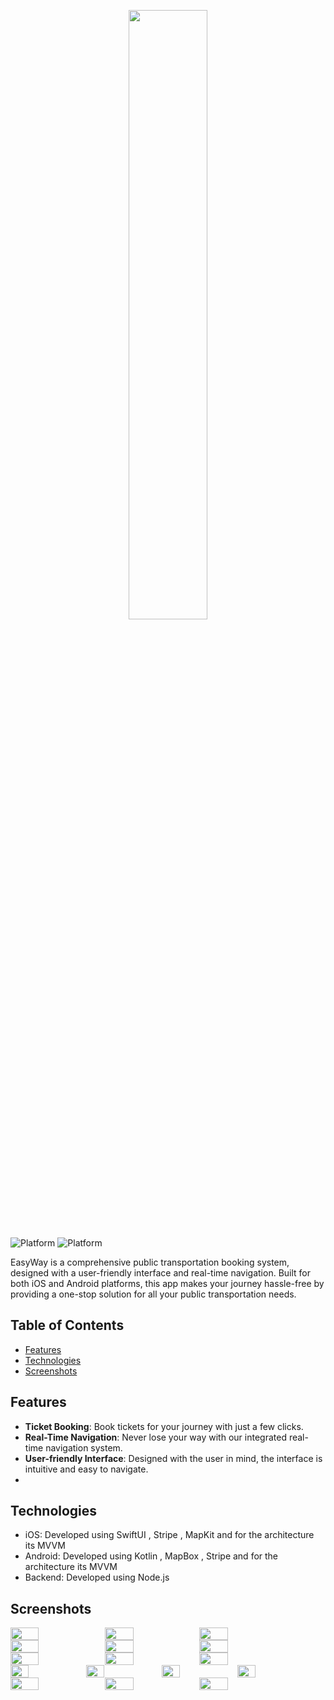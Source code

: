 <p align="center">
  <img src="https://github.com/RayenMajdoub/EasyWay/assets/109281682/e22c95b7-ca38-4260-9a91-e6870f9ef43f" width="50%">
</p>

![Platform](https://img.shields.io/badge/iOS-orange?style=for-the-badge&logo=apple)
![Platform](https://img.shields.io/badge/Android-blue?style=for-the-badge&logo=android)

EasyWay is a comprehensive public transportation booking system, designed with a user-friendly interface and real-time navigation. Built for both iOS and Android platforms, this app makes your journey hassle-free by providing a one-stop solution for all your public transportation needs.


<a href="https://appgallery.huawei.com/app/C107549527" src="https://github.com/RayenMajdoub/EasyWay/assets/109281682/f0558464-6993-40d5-9c42-f51918e96edf" height="50">
</a>
                                                                                                                        

## Table of Contents

- [Features](#features)
- [Technologies](#technologies)
- [Screenshots](#screenshots)



## Features

- **Ticket Booking**: Book tickets for your journey with just a few clicks.
- **Real-Time Navigation**: Never lose your way with our integrated real-time navigation system.
- **User-friendly Interface**: Designed with the user in mind, the interface is intuitive and easy to navigate.
- 
## Technologies

- iOS: Developed using SwiftUI , Stripe , MapKit and for the architecture its MVVM
- Android: Developed using Kotlin , MapBox , Stripe and for the architecture its MVVM 
- Backend: Developed using Node.js 
## Screenshots
<div style="display: flex;">
  <img src="https://github.com/RayenMajdoub/EasyWay/assets/109281682/024cee0b-2f6b-4067-8739-8fa0bde9c830" style="width: 30%;">
  <img src="https://github.com/RayenMajdoub/EasyWay/assets/109281682/91cd16fe-8aa9-41c1-8fe3-6145027e9e98" style="width: 30%;">
  <img src="https://github.com/RayenMajdoub/EasyWay/assets/109281682/5ed8b110-bf44-4116-9e3b-777fe335616f" style="width: 30%;">
</div>
<div style="display: flex;">
  <img src="https://github.com/RayenMajdoub/EasyWay/assets/109281682/b9c6a1f0-5bd1-4336-8fa4-7f7f0fbfc216" style="width: 30%;">
  <img src="https://github.com/RayenMajdoub/EasyWay/assets/109281682/d6a8fba4-c1a0-4256-836b-4258a5783dc9" style="width: 30%;">
  <img src="https://github.com/RayenMajdoub/EasyWay/assets/109281682/ee472281-3066-49ee-93ab-26b4cb0c0572" style="width: 30%;">
</div>

<div style="display: flex;">
  <img src="https://github.com/RayenMajdoub/EasyWay/assets/109281682/0c3d1937-f87a-4740-835c-c2ba30814b01" style="width: 30%;">
  <img src="https://github.com/RayenMajdoub/EasyWay/assets/109281682/b0be59fe-fd2e-4e55-8257-0615e22f52d8" style="width: 30%;">
  <img src="https://github.com/RayenMajdoub/EasyWay/assets/109281682/96e16593-cbab-4a23-b02c-56261a79363b" style="width: 30%;">
</div>
<div style="display: flex;">
    <img src="https://github.com/RayenMajdoub/EasyWay/assets/109281682/32177ea0-6594-4bb7-8655-6356c29188a2" style="width: 24%;">
  <img src="https://github.com/RayenMajdoub/EasyWay/assets/109281682/9647502d-05d4-490a-8c66-16cb49d54282" style="width: 24%;">
  <img src="https://github.com/RayenMajdoub/EasyWay/assets/109281682/519d41b3-e5bb-41f7-ab9d-c576d2667ac3" style="width: 24%;">
  <img src="https://github.com/RayenMajdoub/EasyWay/assets/109281682/63fbd182-e1cd-4ec8-b0c4-028fb2683034" style="width: 24%;">
</div>
<div style="display: flex;">
  <img src="https://github.com/RayenMajdoub/EasyWay/assets/109281682/fefd24e9-8402-447c-af3c-4d88a1c2dae4" style="width: 30%;">
  <img src="https://github.com/RayenMajdoub/EasyWay/assets/109281682/94028e2c-c9b8-4dd3-8c94-67ed50a49d95 " style="width: 30%;">
  <img src="https://github.com/RayenMajdoub/EasyWay/assets/109281682/6e88fee9-ddb4-48a3-a01d-3bcf5c28c365" style="width: 30%;">
</div>






